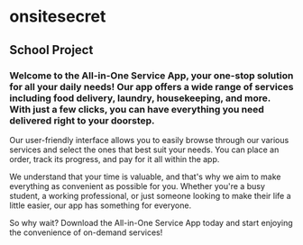 # onsitesecret

## School Project 

### Welcome to the All-in-One Service App, your one-stop solution for all your daily needs! Our app offers a wide range of services including food delivery, laundry, housekeeping, and more. With just a few clicks, you can have everything you need delivered right to your doorstep.

Our user-friendly interface allows you to easily browse through our various services and select the ones that best suit your needs. You can place an order, track its progress, and pay for it all within the app.

We understand that your time is valuable, and that's why we aim to make everything as convenient as possible for you. Whether you're a busy student, a working professional, or just someone looking to make their life a little easier, our app has something for everyone.

So why wait? Download the All-in-One Service App today and start enjoying the convenience of on-demand services!
